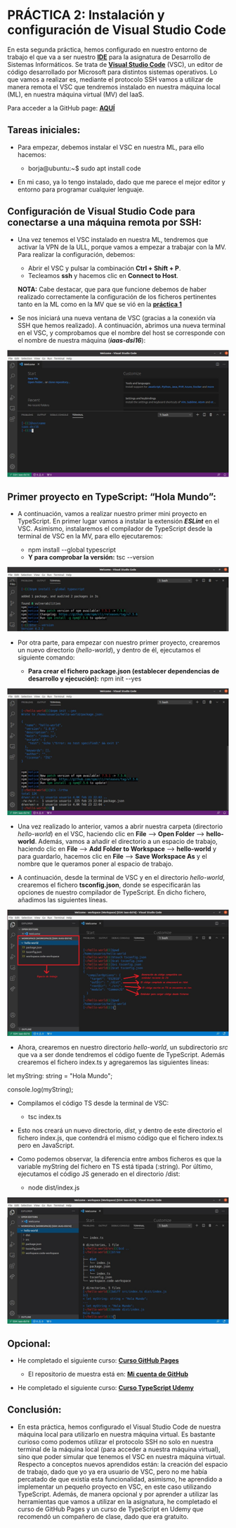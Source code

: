 # PRÁCTICA 2: Instalación y configuración de Visual Studio Code

En esta segunda práctica, hemos configurado en nuestro entorno de trabajo el que va a ser nuestro **[IDE](https://es.wikipedia.org/wiki/Entorno_de_desarrollo_integrado)** para la asignatura de Desarrollo de Sistemas Informáticos. Se trata de **[Visual Studio Code](https://code.visualstudio.com/)** (VSC), un editor de código desarrollado por Microsoft para distintos sistemas operativos. Lo que vamos a realizar es, mediante el protocolo SSH vamos a utilizar de manera remota el VSC que tendremos instalado en nuestra máquina local (ML), en nuestra máquina virtual (MV) del IaaS.

Para acceder a la GitHub page: **[AQUÍ](https://ull-esit-inf-dsi-2021.github.io/ull-esit-inf-dsi-20-21-prct02-VScode-alu0101205908/)** 


## Tareas iniciales:

* Para empezar, debemos instalar el  VSC en nuestra ML, para ello hacemos:

  * borja@ubuntu:~$ sudo apt install code

* En mi caso, ya lo tengo instalado, dado que me parece el mejor editor y entorno para programar cualquier lenguaje.


## Configuración de Visual Studio Code para conectarse a una máquina remota por SSH:

* Una vez tenemos el VSC instalado en nuestra ML, tendremos que activar la VPN de la ULL, porque vamos a empezar a trabajar con la MV. Para realizar la configuración, debemos:

   * Abrir el VSC y pulsar la combinación **Ctrl + Shift + P**.
   * Tecleamos **ssh** y hacemos clic en **Connect to Host**.

   **NOTA:** Cabe destacar, que para que funcione debemos de haber realizado correctamente la configuración de los ficheros pertinentes tanto en la ML como en la MV que se vió en la **[práctica 1](https://ull-esit-inf-dsi-2021.github.io/ull-esit-inf-dsi-20-21-prct01-iaas-alu0101205908/)** 

* Se nos iniciará una nueva ventana de VSC (gracias a la conexión vía SSH que hemos realizado). A continuación, abrimos una nueva terminal en el VSC, y comprobamos que el nombre del host se corresponde con el nombre de nuestra máquina (***iaas-dsi16***):

![Hostname][Hostname]


## Primer proyecto en TypeScript: “Hola Mundo”:

* A continuación, vamos a realizar nuestro primer mini proyecto en TypeScript. En primer lugar vamos a instalar la extensión ***ESLint*** en el VSC. Asimismo, instalaremos el compilador de TypeScript desde la terminal de VSC en la MV, para ello ejecutaremos:

    * npm install --global typescript
    * **Y para comprobar la versión:** tsc --version

![npm][npm]

* Por otra parte, para empezar con nuestro primer proyecto, crearemos un nuevo directorio (*hello-world*), y dentro de él, ejecutamos el siguiente comando:

   * **Para crear el fichero package.json (establecer dependencias de desarrollo y ejecución):** npm init --yes

![npm init][npmInit]

* Una vez realizado lo anterior, vamos a abrir nuestra carpeta (directorio *hello-world*) en el VSC, haciendo clic en **File** --> **Open Folder** --> **hello-world**. Además, vamos a añadir el directorio a un espacio de trabajo, haciendo clic en **File** --> **Add Folder to Workspace** --> **hello-world** y para guardarlo, hacemos clic en **File** --> **Save Workspace As** y el nombre que le queramos poner al espacio de trabajo.

* A continuación, desde la terminal de VSC y en el directorio *hello-world*, crearemos el fichero **tsconfig.json**, donde se especificarán las opciones de nuestro compilador de TypeScript. En dicho fichero, añadimos las siguientes líneas.

![Configuración compilador TS][tsconfig]

* Ahora, crearemos en nuestro directorio *hello-world*, un subdirectorio *src* que va a ser donde tendremos el código fuente de TypeScript. Además crearemos el fichero index.ts y agregaremos las siguientes líneas:

let myString: string = "Hola Mundo";

console.log(myString);

* Compilamos  el código TS desde la terminal de VSC:

   * tsc index.ts

* Esto nos creará un nuevo directorio, *dist*, y dentro de este directorio el fichero index.js, que contendrá el  mismo código que el fichero index.ts pero en JavaScript. 

* Como podemos observar, la diferencia entre ambos ficheros es que la variable myString del fichero en TS está tipada (:string). Por último, ejecutamos el código JS generado en el directorio /dist:

   * node dist/index.js

![Diferencia TS y JS][diferencia]


## Opcional:

* He completado el siguiente curso: **[Curso GitHub Pages](https://lab.github.com/githubtraining/github-pages)**

  * El repositorio de muestra está en: **[Mi cuenta de GitHub](https://github.com/borjaguanchesicilia/github-pages-with-jekyll)**

* He completado el siguiente curso: **[Curso TypeScript Udemy](https://www.udemy.com/course/typescript-2020/)**


## Conclusión:

* En esta práctica, hemos configurado el Visual Studio Code de nuestra máquina local para utilizarlo en nuestra máquina virtual. Es bastante curioso como podemos utilizar el protocolo SSH no solo en nuestra terminal de la máquina local (para acceder a nuestra máquina virtual), sino que poder simular que tenemos el VSC en nuestra máquina virtual. Respecto a conceptos nuevos aprendidos están: la creación del espacio de trabajo, dado que yo ya era usuario de VSC, pero no me había percatado de que existía esta funcionalidad, asimismo, he aprendido a implementar un pequeño proyecto en VSC, en este caso utilizando TypeScript. Además, de manera opcional y por aprender a utilizar las herramientas que vamos a utilizar en la asignatura, he completado el curso de GitHub Pages y un curso de TypeScript en Udemy que recomendó un compañero de clase, dado que era gratuito.

[Hostname]: images/hostname.JPG "Hostname"
[npm]: images/npm.JPG "npm"
[npmInit]: images/npmInit.JPG "npm init"
[tsconfig]: images/tsconfig&WS.JPG "Configuración compilador TS"
[diferencia]: images/diferencia.JPG "Diferencia TS y JS"
